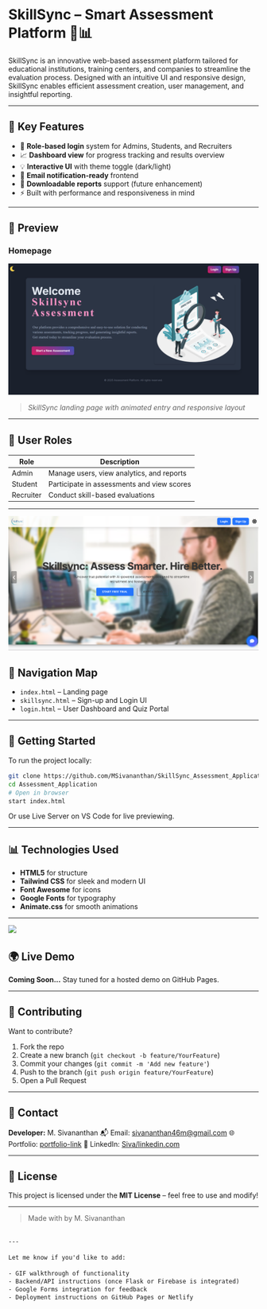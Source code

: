 
# SkillSync – Smart Assessment Platform 🧠📊

SkillSync is an innovative web-based assessment platform tailored for educational institutions, training centers, and companies to streamline the evaluation process. Designed with an intuitive UI and responsive design, SkillSync enables efficient assessment creation, user management, and insightful reporting.

---

## 🔑 Key Features

- 🎯 **Role-based login** system for Admins, Students, and Recruiters
- 📈 **Dashboard view** for progress tracking and results overview
- 💡 **Interactive UI** with theme toggle (dark/light)
- 📩 **Email notification-ready** frontend
- 📄 **Downloadable reports** support (future enhancement)
- ⚡ Built with performance and responsiveness in mind

---

## 📸 Preview

### Homepage


<img src="Screenshot 2025-06-21 171705.png">

> *SkillSync landing page with animated entry and responsive layout*

---

## 👥 User Roles

| Role      | Description                                |
|-----------|--------------------------------------------|
| Admin     | Manage users, view analytics, and reports  |
| Student   | Participate in assessments and view scores |
| Recruiter | Conduct skill-based evaluations            |

---

<img src="Screenshot 2025-06-21 171748.png">

## 🧭 Navigation Map

- `index.html` – Landing page
- `skillsync.html` – Sign-up and Login UI
- `login.html` – User Dashboard and Quiz Portal

---

## 🚀 Getting Started

To run the project locally:

```bash
git clone https://github.com/MSivananthan/SkillSync_Assessment_Application.git
cd Assessment_Application
# Open in browser
start index.html
````

Or use Live Server on VS Code for live previewing.

---

## 📊 Technologies Used

* **HTML5** for structure
* **Tailwind CSS** for sleek and modern UI
* **Font Awesome** for icons
* **Google Fonts** for typography
* **Animate.css** for smooth animations

---

<img src="Screenshot 2025-06-21 171843.png">

## 🌍 Live Demo

**Coming Soon...**
Stay tuned for a hosted demo on GitHub Pages.

---

## 🙌 Contributing

Want to contribute?

1. Fork the repo
2. Create a new branch (`git checkout -b feature/YourFeature`)
3. Commit your changes (`git commit -m 'Add new feature'`)
4. Push to the branch (`git push origin feature/YourFeature`)
5. Open a Pull Request

---

## 📧 Contact

**Developer:** M. Sivananthan
📬 Email: [sivananthan46m@gmail.com](mailto:sivananthan.cse@gmail.com)
🌐 Portfolio: [portfolio-link]([https://www.linkedin.com/in/sivananthanm/](https://msivananthan.github.io/Sivananthan.github.io/))
🔗 LinkedIn: [Siva/linkedin.com]([https://linkedin.com/in/yourprofile](https://www.linkedin.com/in/sivananthanm/))

---

## 📝 License

This project is licensed under the **MIT License** – feel free to use and modify!

---

> Made with by M. Sivananthan 

```

---

Let me know if you'd like to add:

- GIF walkthrough of functionality  
- Backend/API instructions (once Flask or Firebase is integrated)  
- Google Forms integration for feedback  
- Deployment instructions on GitHub Pages or Netlify  


